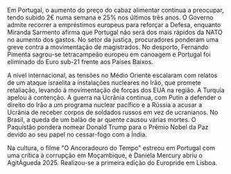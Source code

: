 Em Portugal, o aumento do preço do cabaz alimentar continua a preocupar, tendo subido 2€ numa semana e 25% nos últimos três anos. O Governo admite recorrer a empréstimos europeus para reforçar a Defesa, enquanto Miranda Sarmento afirma que Portugal não será dos mais rápidos da NATO no aumento dos gastos. No setor da justiça, procuradores ponderam uma greve contra a movimentação de magistrados. No desporto, Fernando Pimenta sagrou-se tetracampeão europeu em canoagem e Portugal foi eliminado do Euro sub-21 frente aos Países Baixos.

A nível internacional, as tensões no Médio Oriente escalaram com relatos de um ataque israelita a instalações nucleares no Irão, que promete retaliação, levando à movimentação de forças dos EUA na região. A Turquia apelou à contenção. A guerra na Ucrânia continua, com Putin a defender o direito do Irão a um programa nuclear pacífico e a Rússia a acusar a Ucrânia de receber corpos de soldados russos em vez de ucranianos. No Brasil, a queda de um balão de ar quente causou várias mortes. O Paquistão pondera nomear Donald Trump para o Prémio Nobel da Paz devido ao seu papel no cessar-fogo com a Índia.

Na cultura, o filme "O Ancoradouro do Tempo" estreou em Portugal com uma crítica à corrupção em Moçambique, e Daniela Mercury abriu o AgitÁgueda 2025. Realizou-se a primeira edição do Europride em Lisboa.